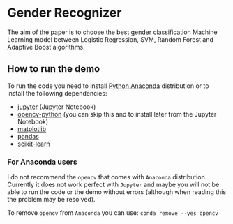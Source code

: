 # Gender Recognizer

The aim of the paper is to choose the best gender classification Machine Learning model between Logistic Regression, SVM, Random Forest and Adaptive Boost algorithms.

## How to run the demo

To run the code you need to install [Python Anaconda](https://conda.io/docs/user-guide/install/index.html) distribution or to install the following dependencies:

- [jupyter](http://jupyter.org/install) (Jupyter Notebook)
- [opencv-python](https://pypi.org/project/opencv-python/) (you can skip this and to install later from the Jupyter Notebook)
- [matplotlib](https://matplotlib.org/users/installing.html)
- [pandas](https://pandas.pydata.org/pandas-docs/stable/install.html)
- [scikit-learn](http://scikit-learn.org/stable/install.html)

### For Anaconda users
I do not recommend the `opencv` that comes with `Anaconda` distribution. Currently it does not work perfect with `Jupyter` and maybe you will not be able to run the code or the demo without errors (although when reading this the problem may be resolved).

To remove `opencv` from `Anaconda` you can use: `conda remove --yes opencv`
